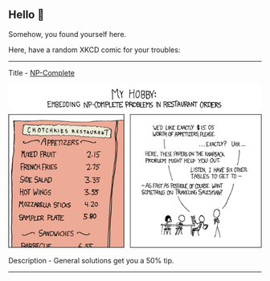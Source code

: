 ## Hello 👀

Somehow, you found yourself here.

Here, have a random XKCD comic for your troubles:

-----------------------------------

Title - [NP-Complete](https://xkcd.com/287)

![NP-Complete](./random_comic.png)

Description - General solutions get you a 50% tip.

-----------------------------------
